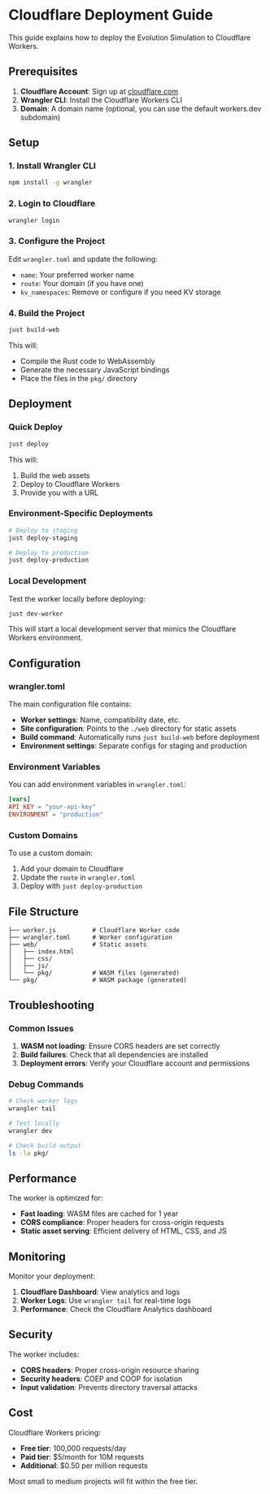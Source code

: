 # Cloudflare Deployment Guide

This guide explains how to deploy the Evolution Simulation to Cloudflare Workers.

## Prerequisites

1. **Cloudflare Account**: Sign up at [cloudflare.com](https://cloudflare.com)
2. **Wrangler CLI**: Install the Cloudflare Workers CLI
3. **Domain**: A domain name (optional, you can use the default workers.dev subdomain)

## Setup

### 1. Install Wrangler CLI

```bash
npm install -g wrangler
```

### 2. Login to Cloudflare

```bash
wrangler login
```

### 3. Configure the Project

Edit `wrangler.toml` and update the following:

- `name`: Your preferred worker name
- `route`: Your domain (if you have one)
- `kv_namespaces`: Remove or configure if you need KV storage

### 4. Build the Project

```bash
just build-web
```

This will:
- Compile the Rust code to WebAssembly
- Generate the necessary JavaScript bindings
- Place the files in the `pkg/` directory

## Deployment

### Quick Deploy

```bash
just deploy
```

This will:
1. Build the web assets
2. Deploy to Cloudflare Workers
3. Provide you with a URL

### Environment-Specific Deployments

```bash
# Deploy to staging
just deploy-staging

# Deploy to production
just deploy-production
```

### Local Development

Test the worker locally before deploying:

```bash
just dev-worker
```

This will start a local development server that mimics the Cloudflare Workers environment.

## Configuration

### wrangler.toml

The main configuration file contains:

- **Worker settings**: Name, compatibility date, etc.
- **Site configuration**: Points to the `./web` directory for static assets
- **Build command**: Automatically runs `just build-web` before deployment
- **Environment settings**: Separate configs for staging and production

### Environment Variables

You can add environment variables in `wrangler.toml`:

```toml
[vars]
API_KEY = "your-api-key"
ENVIRONMENT = "production"
```

### Custom Domains

To use a custom domain:

1. Add your domain to Cloudflare
2. Update the `route` in `wrangler.toml`
3. Deploy with `just deploy-production`

## File Structure

```
├── worker.js          # Cloudflare Worker code
├── wrangler.toml      # Worker configuration
├── web/               # Static assets
│   ├── index.html
│   ├── css/
│   ├── js/
│   └── pkg/           # WASM files (generated)
└── pkg/               # WASM package (generated)
```

## Troubleshooting

### Common Issues

1. **WASM not loading**: Ensure CORS headers are set correctly
2. **Build failures**: Check that all dependencies are installed
3. **Deployment errors**: Verify your Cloudflare account and permissions

### Debug Commands

```bash
# Check worker logs
wrangler tail

# Test locally
wrangler dev

# Check build output
ls -la pkg/
```

## Performance

The worker is optimized for:

- **Fast loading**: WASM files are cached for 1 year
- **CORS compliance**: Proper headers for cross-origin requests
- **Static asset serving**: Efficient delivery of HTML, CSS, and JS

## Monitoring

Monitor your deployment:

1. **Cloudflare Dashboard**: View analytics and logs
2. **Worker Logs**: Use `wrangler tail` for real-time logs
3. **Performance**: Check the Cloudflare Analytics dashboard

## Security

The worker includes:

- **CORS headers**: Proper cross-origin resource sharing
- **Security headers**: COEP and COOP for isolation
- **Input validation**: Prevents directory traversal attacks

## Cost

Cloudflare Workers pricing:

- **Free tier**: 100,000 requests/day
- **Paid tier**: $5/month for 10M requests
- **Additional**: $0.50 per million requests

Most small to medium projects will fit within the free tier. 
